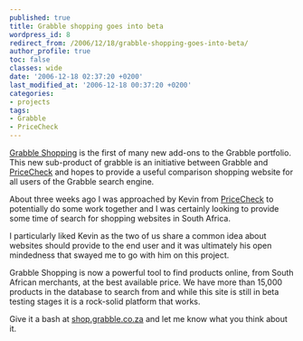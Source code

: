 ```yaml
---
published: true
title: Grabble shopping goes into beta
wordpress_id: 8
redirect_from: /2006/12/18/grabble-shopping-goes-into-beta/
author_profile: true
toc: false
classes: wide
date: '2006-12-18 02:37:20 +0200'
last_modified_at: '2006-12-18 00:37:20 +0200'
categories:
- projects
tags:
- Grabble
- PriceCheck
---
```

<a href="http://shop.grabble.co.za">Grabble Shopping</a> is the first of many new add-ons to the Grabble portfolio. This new sub-product of grabble is an initiative between Grabble and <a href="http://www.pricecheck.co.za">PriceCheck</a> and hopes to provide a useful comparison shopping website for all users of the Grabble search engine.

About three weeks ago I was approached by Kevin from <a href="http://www.pricecheck.co.za">PriceCheck</a> to potentially do some work together and I was certainly looking to provide some time of search for shopping websites in South Africa.

I particularly liked Kevin as the two of us share a common idea about websites should provide to the end user and it was ultimately his open mindedness that swayed me to go with him on this project.

Grabble Shopping is now a powerful tool to find products online, from South African merchants, at the best available price. We have more than 15,000 products in the database to search from and while this site is still in beta testing stages it is a rock-solid platform that works.

Give it a bash at <a href="http://shop.grabble.co.za">shop.grabble.co.za</a> and let me know what you think about it.
